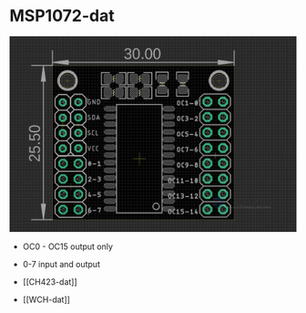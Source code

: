 
# MSP1072-dat


![](2024-01-19-16-59-21.png)

- OC0 - OC15 output only 

- 0-7 input and output 


- [[CH423-dat]]

- [[WCH-dat]]